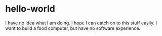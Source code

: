 # hello-world
I have no idea what I am doing.
I hope I can catch on to this stuff easily.
I want to build a food computer, but have no software experience.
